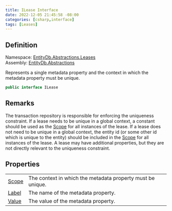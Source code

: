 ```yaml
---
title: ILease Interface
date: 2022-12-05 21:45:58 -08:00
categories: [csharp,interface]
tags: [Leases]
---
```


## Definition
Namespace: <a href='/posts/csharp.namespace.entitydb.abstractions.leases/'>EntityDb.Abstractions.Leases</a><br />
Assembly: <a href='/posts/csharp.assembly.entitydb.abstractions/'>EntityDb.Abstractions</a><br />

Represents a single metadata property and the context in which the metadata property must be unique.

```cs
public interface ILease
```
## Remarks

The transaction repository is responsible for enforcing the uniqueness constraint.
If a lease needs to be unique in a global context, a constant should be used as the <!--/posts/csharp.notimplemented.entitydb.abstractions.leases.ilease.scope/--><a href='#'>Scope</a> for all
instances of the lease.
If a lease does not need to be unique in a global context, the entity id (or some other id which is unique to the
entity) should be included in the <!--/posts/csharp.notimplemented.entitydb.abstractions.leases.ilease.scope/--><a href='#'>Scope</a> for all instances of the lease.
A lease may have additional properties, but they are not directly relevant to the uniqueness constraint.

## Properties
<table><tr><td><!--/posts/csharp.notimplemented.entitydb.abstractions.leases.ilease.scope/--><a href='#'>Scope</a></td><td>
The context in which the metadata property must be unique.
</td></tr><tr><td><!--/posts/csharp.notimplemented.entitydb.abstractions.leases.ilease.label/--><a href='#'>Label</a></td><td>
The name of the metadata property.
</td></tr><tr><td><!--/posts/csharp.notimplemented.entitydb.abstractions.leases.ilease.value/--><a href='#'>Value</a></td><td>
The value of the metadata property.
</td></tr></table>
